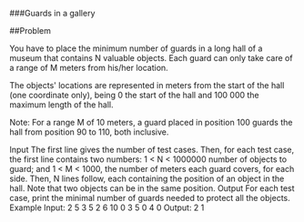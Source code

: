 ###Guards in a gallery

##Problem

You have to place the minimum number of guards in a long hall of a museum that contains N valuable objects. Each guard can only take care of a range of M meters from his/her location.

The objects' locations are represented in meters from the start of the hall (one coordinate only), being 0 the start of the hall and 100 000 the maximum length of the hall.

Note: For a range M of 10 meters, a guard placed in position 100 guards the hall from position 90 to 110, both inclusive.

Input
The first line gives the number of test cases. Then, for each test case, the first line contains two numbers: 1 < N < 1000000 number of objects to guard; and 1 < M < 1000, the number of meters each guard covers, for each side. Then, N lines follow, each containing the position of an object in the hall. Note that two objects can be in the same position.
Output
For each test case, print the minimal number of guards needed to protect all the objects.
Example
Input:
2
5 3
5
2
6
10
0
3 5
0
4
0
Output:
2
1
